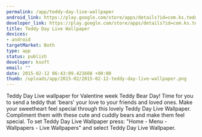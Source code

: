 ```yaml
--- 
permalink: /app/teddy-day-live-wallpaper
android_link: https://play.google.com/store/apps/details?id=com.ks.teddydaywallpaper
developer_link: https://play.google.com/store/apps/details?id=com.ks.teddydaywallpaper
title: Teddy Day Live Wallpaper
devices: 
- android
targetMarket: Both
type: app
status: publish
developer: ksoft
email: ""
date: 2015-02-12 06:43:09.421608 +00:00
thumb: /uploads/app/2015-02/2015-02-12-teddy-day-live-wallpaper.png
---
```


Teddy Day Live wallpaper for Valentine week Teddy Bear Day! 
Time for you to send a teddy that 'bears' your love to your friends and loved ones. Make your sweetheart feel special through this lovely Teddy Day Live Wallpaper. Compliment them with these cute and cuddly bears and make them feel special. 
To set Teddy Day Live Wallpaper press: "Home - Menu - Wallpapers - Live Wallpapers" and select Teddy Day Live Wallpaper.

